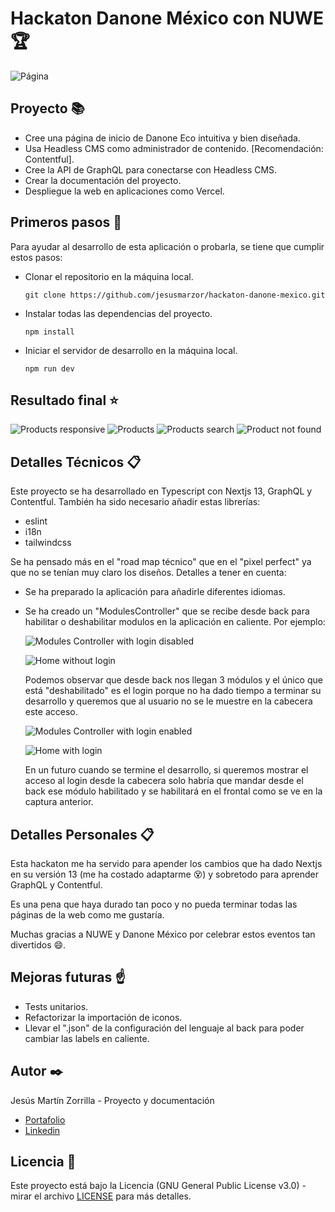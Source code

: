 # Hackaton Danone México con NUWE :trophy:

![Página](docs/heroReadme.png)

## Proyecto :books:
- Cree una página de inicio de Danone Eco intuitiva y bien diseñada.
- Usa Headless CMS como administrador de contenido. [Recomendación: Contentful].
- Cree la API de GraphQL para conectarse con Headless CMS.
- Crear la documentación del proyecto.
- Despliegue la web en aplicaciones como Vercel.

## Primeros pasos :rocket:
Para ayudar al desarrollo de esta aplicación o probarla, se tiene que cumplir estos pasos:
- Clonar el repositorio en la máquina local.
    ```
    git clone https://github.com/jesusmarzor/hackaton-danone-mexico.git
    ```
- Instalar todas las dependencias del proyecto.
    ```
    npm install
    ```

- Iniciar el servidor de desarrollo en la máquina local.
    ```
    npm run dev
    ```

## Resultado final :star:

![Products responsive](docs/productsResponsive.png)
![Products](docs/products.png)
![Products search](docs/search.png)
![Product not found](docs/productNotFound.png)

## Detalles Técnicos 📋
Este proyecto se ha desarrollado en Typescript con Nextjs 13, GraphQL y Contentful. También ha sido necesario añadir estas librerías:
- eslint
- i18n
- tailwindcss

Se ha pensado más en el "road map técnico" que en el "pixel perfect" ya que no se tenían muy claro los diseños. Detalles a tener en cuenta:

- Se ha preparado la aplicación para añadirle diferentes idiomas.

- Se ha creado un "ModulesController" que se recibe desde back para habilitar o deshabilitar modulos en la aplicación en caliente. Por ejemplo:

    ![Modules Controller with login disabled](docs/modulesControllerLoginDisabled.png)

    ![Home without login](docs/homeWithoutLogin.png)

    Podemos observar que desde back nos llegan 3 módulos y el único que está "deshabilitado" es el login porque no ha dado tiempo a terminar su desarrollo y queremos que al usuario no se le muestre en la cabecera este acceso.

    ![Modules Controller with login enabled](docs/modulesControllerLoginEnabled.png)

    ![Home with login](docs/homeWithLogin.png)


    En un futuro cuando se termine el desarrollo, si queremos mostrar el acceso al login desde la cabecera solo habría que mandar desde el back ese módulo habilitado y se habilitará en el frontal como se ve en la captura anterior.

## Detalles Personales 📋
Esta hackaton me ha servido para apender los cambios que ha dado Nextjs en su versión 13 (me ha costado adaptarme :dizzy_face:) y sobretodo para aprender GraphQL y Contentful.

Es una pena que haya durado tan poco y no pueda terminar todas las páginas de la web como me gustaría.

Muchas gracias a NUWE y Danone México por celebrar estos eventos tan divertidos :smile:.

## Mejoras futuras :point_up:
- Tests unitarios.
- Refactorizar la importación de iconos.
- Llevar el ".json" de la configuración del lenguaje al back para poder cambiar las labels en caliente.

## Autor ✒️
Jesús Martín Zorrilla - Proyecto y documentación
- [Portafolio](https://jesusmarzor.vercel.app)
- [Linkedin](https://linkedin.com/in/jesusmarzor)

## Licencia 📄
Este proyecto está bajo la Licencia (GNU General Public License v3.0) - mirar el archivo [LICENSE](LICENSE) para más detalles.